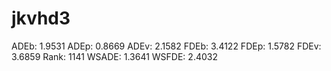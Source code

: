 # jkvhd3

ADEb: 1.9531
ADEp: 0.8669
ADEv: 2.1582
FDEb: 3.4122
FDEp: 1.5782
FDEv: 3.6859
Rank: 1141
WSADE: 1.3641
WSFDE: 2.4032